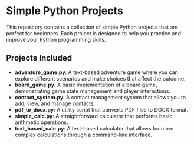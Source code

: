 # Simple Python Projects

This repository contains a collection of simple Python projects that are perfect for beginners. Each project is designed to help you practice and improve your Python programming skills.

## Projects Included

- **adventure_game.py**: A text-based adventure game where you can explore different scenarios and make choices that affect the outcome.
- **board_game.py**: A basic implementation of a board game, demonstrating game state management and player interactions.
- **contact_system.py**: A contact management system that allows you to add, view, and manage contacts.
- **pdf_to_docx.py**: A utility script that converts PDF files to DOCX format.
- **simple_calc.py**: A straightforward calculator that performs basic arithmetic operations.
- **text_based_calc.py**: A text-based calculator that allows for more complex calculations through a command-line interface.
